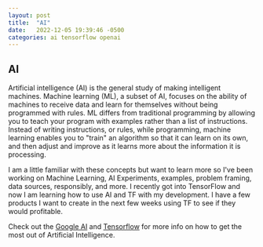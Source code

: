 ```yaml
---
layout: post
title:  "AI"
date:   2022-12-05 19:39:46 -0500
categories: ai tensorflow openai
---
```


## AI

Artificial intelligence (AI) is the general study of making intelligent machines. Machine learning (ML), a subset of AI, focuses on the ability of machines to receive data and learn for themselves without being programmed with rules. ML differs from traditional programming by allowing you to teach your program with examples rather than a list of instructions. Instead of writing instructions, or rules, while programming, machine learning enables you to "train" an algorithm so that it can learn on its own, and then adjust and improve as it learns more about the information it is processing.

I am a little familiar with these concepts but want to learn more so I've been working on Machine Learning, AI Experiments, examples, problem framing, data sources, responsibly, and more. I recently got into TensorFlow and now I am learning how to use AI and TF with my development. I have a few products I want to create in the next few weeks using TF to see if they would profitable.

Check out the [Google AI](https://ai.google/education) 
and [Tensorflow](https://tensorflow.org) for more info on how to get the most out of Artificial Intelligence. 
